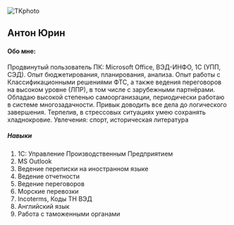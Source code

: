 ![TKphoto](https://i.pinimg.com/originals/b8/eb/52/b8eb52d4d643da7c9b52a25e68350765.jpg)
## Антон Юрин

#### Обо мне:
Продвинутый пользователь ПК: Microsoft Office, ВЭД-ИНФО, 1С (УПП, СЭД). Опыт бюджетирования, планирования, анализа. Опыт работы с Классификационными решениями ФТС, а также ведения переговоров на высоком уровне (ЛПР), в том числе с зарубежными партнёрами.
Обладаю высокой степенью самоорганизации, периодически работаю в системе многозадачности. Привык доводить все дела до логического завершения. Терпелив, в стрессовых ситуациях умею сохранять хладнокровие. 
Увлечения: спорт, историческая литература

##### Навыки
1. 1С: Управление Производственным Предприятием 
2. MS Outlook 
3. Ведение переписки на иностранном языке 
4. Ведение отчетности 
5. Ведение переговоров 
6. Морские перевозки 
7. Incoterms, Коды ТН ВЭД  
8. Английский язык 
9. Работа с таможенными органами